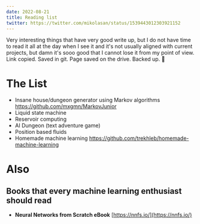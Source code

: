 ```yaml
---
date: 2022-08-21
title: Reading list
twitter: https://twitter.com/mikolasan/status/1539443012303921152
---
```


Very interesting things that have very good write up, but I do not have time to read it all at the day when I see it and it's not usually aligned with current projects, but damn it's sooo good that I cannot lose it from my point of view. Link copied. Saved in git. Page saved on the drive. Backed up. 🤞

# The List

- Insane house/dungeon generator using Markov algorithms https://github.com/mxgmn/MarkovJunior
- Liquid state machine
- Reservoir computing
- AI Dungeon (text adventure game)
- Position based fluids
- Homemade machine learning https://github.com/trekhleb/homemade-machine-learning

# Also

## Books that every machine learning enthusiast should read

- **Neural Networks from Scratch eBook** [https://nnfs.io/](https://nnfs.io/)